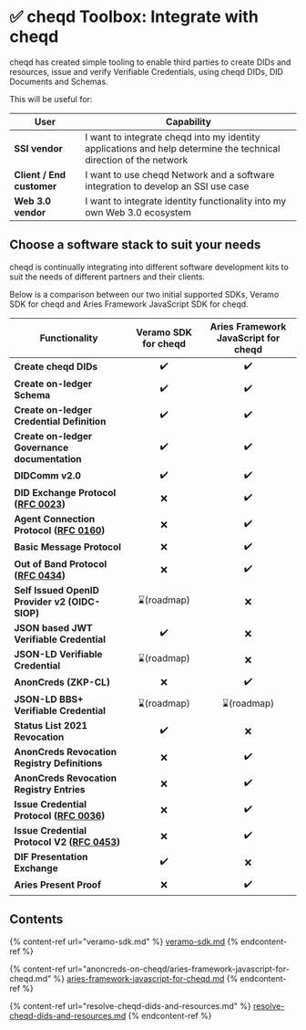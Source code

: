 # ✅ cheqd Toolbox: Integrate with cheqd

cheqd has created simple tooling to enable third parties to create DIDs and resources, issue and verify Verifiable Credentials, using cheqd DIDs, DID Documents and Schemas.

This will be useful for:

| User                      | Capability                                                                                                        |
| ------------------------- | ----------------------------------------------------------------------------------------------------------------- |
| **SSI vendor**            | I want to integrate cheqd into my identity applications and help determine the technical direction of the network |
| **Client / End customer** | I want to use cheqd Network and a software integration to develop an SSI use case                                 |
| **Web 3.0 vendor**        | I want to integrate identity functionality into my own Web 3.0 ecosystem                                          |

## Choose a software stack to suit your needs

cheqd is continually integrating into different software development kits to suit the needs of different partners and their clients.

Below is a comparison between our two initial supported SDKs, Veramo SDK for cheqd and Aries Framework JavaScript SDK for cheqd.&#x20;

| Functionality                                                                                                                                            | Veramo SDK for cheqd | Aries Framework JavaScript for cheqd |
| -------------------------------------------------------------------------------------------------------------------------------------------------------- | :------------------: | :----------------------------------: |
| **Create cheqd DIDs**                                                                                                                                    |          ✔️          |                  ✔️                  |
| **Create on-ledger Schema**                                                                                                                              |          ✔️          |                  ✔️                  |
| **Create on-ledger Credential Definition**                                                                                                               |          ✔️          |                  ✔️                  |
| **Create on-ledger Governance documentation**                                                                                                            |          ✔️          |                  ✔️                  |
| **DIDComm v2.0**                                                                                                                                         |          ✔️          |                  ✔️                  |
| **DID Exchange Protocol (**[**RFC 0023**](https://github.com/hyperledger/aries-rfcs/tree/main/features/0023-did-exchange)**)**                           |           ❌          |                  ✔️                  |
| **Agent Connection Protocol (**[**RFC 0160**](https://github.com/hyperledger/aries-rfcs/blob/main/features/0160-connection-protocol/README.md)**)**      |           ❌          |                  ✔️                  |
| **Basic Message Protocol**                                                                                                                               |           ❌          |                  ✔️                  |
| **Out of Band Protocol (**[**RFC 0434**](https://github.com/hyperledger/aries-rfcs/blob/main/features/0434-outofband/README.md)**)**                     |           ❌          |                  ✔️                  |
| **Self Issued OpenID Provider v2 (OIDC-SIOP)**                                                                                                           |      ⌛(roadmap)      |                   ❌                  |
| **JSON based JWT Verifiable Credential**                                                                                                                 |          ✔️          |                   ❌                  |
| **JSON-LD Verifiable Credential**                                                                                                                        |      ⌛(roadmap)      |                   ❌                  |
| **AnonCreds (ZKP-CL)**                                                                                                                                   |           ❌          |                  ✔️                  |
| **JSON-LD BBS+ Verifiable Credential**                                                                                                                   |      ⌛(roadmap)      |              ⌛(roadmap)              |
| **Status List 2021 Revocation**                                                                                                                          |          ✔️          |                   ❌                  |
| **AnonCreds Revocation Registry Definitions**                                                                                                            |           ❌          |                  ✔️                  |
| **AnonCreds Revocation Registry Entries**                                                                                                                |           ❌          |                  ✔️                  |
| **Issue Credential Protocol (**[**RFC 0036**](https://github.com/hyperledger/aries-rfcs/blob/master/features/0036-issue-credential/README.md)**)**       |           ❌          |                  ✔️                  |
| **Issue Credential Protocol V2 (**[**RFC 0453**](https://github.com/hyperledger/aries-rfcs/blob/master/features/0453-issue-credential-v2/README.md)**)** |           ❌          |                  ✔️                  |
| **DIF Presentation Exchange**                                                                                                                            |          ✔️          |                   ❌                  |
| **Aries Present Proof**                                                                                                                                  |           ❌          |                  ✔️                  |

## Contents

{% content-ref url="veramo-sdk.md" %}
[veramo-sdk.md](veramo-sdk.md)
{% endcontent-ref %}

{% content-ref url="anoncreds-on-cheqd/aries-framework-javascript-for-cheqd.md" %}
[aries-framework-javascript-for-cheqd.md](anoncreds-on-cheqd/aries-framework-javascript-for-cheqd.md)
{% endcontent-ref %}

{% content-ref url="resolve-cheqd-dids-and-resources.md" %}
[resolve-cheqd-dids-and-resources.md](resolve-cheqd-dids-and-resources.md)
{% endcontent-ref %}
